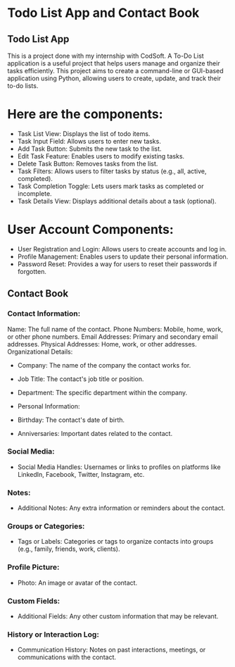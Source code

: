 # Todo List App and Contact Book
## Todo List App
This is a project done with my internship with CodSoft. 
A To-Do List application is a useful project that helps users manage
and organize their tasks efficiently. This project aims to create a
command-line or GUI-based application using Python, allowing users to create, update, and track their to-do lists.

# Here are the components:
* Task List View: Displays the list of todo items.
* Task Input Field: Allows users to enter new tasks.
* Add Task Button: Submits the new task to the list.
* Edit Task Feature: Enables users to modify existing tasks.
* Delete Task Button: Removes tasks from the list.
* Task Filters: Allows users to filter tasks by status (e.g., all, active, completed).
* Task Completion Toggle: Lets users mark tasks as completed or incomplete.
* Task Details View: Displays additional details about a task (optional).

# User Account Components:

* User Registration and Login: Allows users to create accounts and log in.
* Profile Management: Enables users to update their personal information.
* Password Reset: Provides a way for users to reset their passwords if forgotten.

## Contact Book
### Contact Information:
Name: The full name of the contact.
Phone Numbers: Mobile, home, work, or other phone numbers.
Email Addresses: Primary and secondary email addresses.
Physical Addresses: Home, work, or other addresses.
Organizational Details:

* Company: The name of the company the contact works for.
* Job Title: The contact's job title or position.
* Department: The specific department within the company.
* Personal Information:

* Birthday: The contact's date of birth.
* Anniversaries: Important dates related to the contact.

### Social Media:

* Social Media Handles: Usernames or links to profiles on platforms like LinkedIn, Facebook, Twitter, Instagram, etc.

### Notes:

* Additional Notes: Any extra information or reminders about the contact.

### Groups or Categories:

* Tags or Labels: Categories or tags to organize contacts into groups (e.g., family, friends, work, clients).

### Profile Picture:

* Photo: An image or avatar of the contact.

### Custom Fields:

* Additional Fields: Any other custom information that may be relevant.
### History or Interaction Log:

* Communication History: Notes on past interactions, meetings, or communications with the contact.